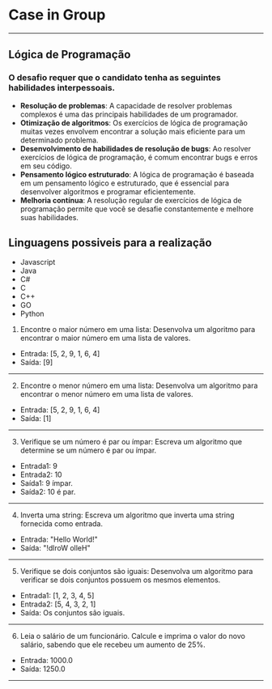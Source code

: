 # Case in Group
---
## Lógica de Programação
### O desafio requer que o candidato tenha as seguintes habilidades interpessoais.
- **Resolução de problemas**: A capacidade de resolver problemas complexos é uma das principais habilidades de um programador.
- **Otimização de algoritmos**: Os exercícios de lógica de programação muitas vezes envolvem encontrar a solução mais eficiente para um determinado problema.
- **Desenvolvimento de habilidades de resolução de bugs**: Ao resolver exercícios de lógica de programação, é comum encontrar bugs e erros em seu código.
- **Pensamento lógico estruturado**: A lógica de programação é baseada em um pensamento lógico e estruturado, que é essencial para desenvolver algoritmos e programar eficientemente.
- **Melhoria contínua**: A resolução regular de exercícios de lógica de programação permite que você se desafie constantemente e melhore suas habilidades.
## Linguagens possiveis para a realização
- Javascript
- Java
- C#
- C
- C++
- GO
- Python

1.  Encontre o maior número em uma lista: Desenvolva um algoritmo para encontrar o maior número em uma lista de valores. 
- Entrada: [5, 2, 9, 1, 6, 4]
- Saída: [9]
---
2.  Encontre o menor número em uma lista: Desenvolva um algoritmo para encontrar o menor número em uma lista de valores.
- Entrada: [5, 2, 9, 1, 6, 4]
- Saída: [1]
---
3.  Verifique se um número é par ou ímpar: Escreva um algoritmo que determine se um número é par ou ímpar.
- Entrada1: 9
- Entrada2: 10
- Saída1: 9 ímpar.
- Saída2: 10 é par.
---
4.  Inverta uma string: Escreva um algoritmo que inverta uma string fornecida como entrada.
- Entrada: "Hello World!"
- Saída: "!dlroW olleH"
---
5. Verifique se dois conjuntos são iguais: Desenvolva um algoritmo para verificar se dois conjuntos possuem os mesmos elementos.
- Entrada1: [1, 2, 3, 4, 5]
- Entrada2: [5, 4, 3, 2, 1]
- Saída: Os conjuntos são iguais.
---
6. Leia o salário de um funcionário. Calcule e imprima o valor do novo salário, sabendo que ele recebeu um aumento de 25%.
- Entrada: 1000.0
- Saída: 1250.0
---
